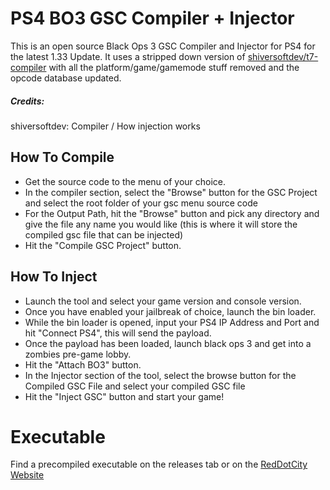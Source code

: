 # PS4 BO3 GSC Compiler + Injector
This is an open source Black Ops 3 GSC Compiler and Injector for PS4 for the latest 1.33 Update.
It uses a stripped down version of [shiversoftdev/t7-compiler](https://github.com/shiversoftdev/t7-compiler) with all the platform/game/gamemode stuff removed and the opcode database updated.

##### Credits:
shiversoftdev: Compiler / How injection works

## How To Compile
 - Get the source code to the menu of your choice.
 - In the compiler section, select the "Browse" button for the GSC Project and select the root folder of your gsc menu source code
 - For the Output Path, hit the "Browse" button and pick any directory and give the file any name you would like (this is where it will store the compiled gsc file that can be injected)
 - Hit the "Compile GSC Project" button.

## How To Inject
 - Launch the tool and select your game version and console version.
 - Once you have enabled your jailbreak of choice, launch the bin loader.
 - While the bin loader is opened, input your PS4 IP Address and Port and hit "Connect PS4", this will send the payload.
 - Once the payload has been loaded, launch black ops 3 and get into a zombies pre-game lobby.
 - Hit the "Attach BO3" button.
 - In the Injector section of the tool, select the browse button for the Compiled GSC File and select your compiled GSC file
 - Hit the "Inject GSC" button and start your game!

# Executable
Find a precompiled executable on the releases tab or on the [RedDotCity Website](https://community.reddotcity.com/threads/ps4-black-ops-3-latest-update-1-33-gsc-compiler-and-injector.84/)
